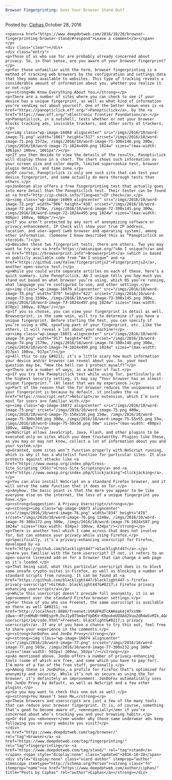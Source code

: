 ```yaml
---
Browser Fingerprinting: Does Your Browser Stand Out?
---
```

<article class="post-listing post-16067 post type-post status-publish format-standard has-post-thumbnail hentry  tag-browser tag-fingerprinting tag-stand">
    <div class="post-inner">
        <span>Posted by: <a href="https://www.deepdotweb.com/author/ciphas/" title="">Ciphas </a></span>
    <span>October 28, 2016</span>
    
    <span><a href="https://www.deepdotweb.com/2016/10/28/browser-fingerprinting-browser-stand/#respond">Leave a comment</a></span>
    </p>
    <div class="clear"></div>
    <div class="entry">
    <p>Those of us who use Tor are probably already concerned about privacy. So, in that sense, are you aware of your browser fingerprint?</p>
    <p>For those unfamiliar with the term, browser fingerprinting is a method of tracking web browsers by the configuration and settings data that they make available to websites. This type of tracking reveals a considerable amount of information about you, whether you realize it or not.</p>
    <p><strong>We Know Everything About You…</strong></p>
    <p>There are a number of sites where you can check to see if your device has a unique fingerprint, as well as what kind of information you’re sending out about yourself. One of the better known ones is <a href="https://panopticlick.eff.org/">Panopticlick</a>, by the <a href="https://www.eff.org/">Electronic Frontier Foundation</a>.</p>
    <p>Panopticlick, in a nutshell, tests whether or not your browser blocks tracking ads, invisible trackers, and other sorts of trackers.</p>
    <p><img class="wp-image-16068 aligncenter" src="/imgs/2016/10/word-image-71.png" width="1061" height="517" srcset="/imgs/2016/10/word-image-71.png 1572w, /imgs/2016/10/word-image-71-300x146.png 300w, /imgs/2016/10/word-image-71-1024x499.png 1024w" sizes="(max-width: 1061px) 100vw, 1061px"/></p>
    <p>If you then decide to view the details of the results, Panopticlick will display those in a chart. The chart shows such information as your screen size and color depth, limited supercookie test, browser plugin details, and time zone.</p>
    <p>Of course, Panopticlick is only one such site that can test your device fingerprint, and some actually do more thorough tests than others.</p>
    <p>JonDonym also offers a free fingerprinting test that actually goes into more detail than the Panopticlick test. Their tester can be found at <a href="http://ip-check.info/?lang=en">IP check</a>.</p>
    <p><img class="wp-image-16069 aligncenter" src="/imgs/2016/10/word-image-72.png" width="906" height="438" srcset="/imgs/2016/10/word-image-72.png 1578w, /imgs/2016/10/word-image-72-300x145.png 300w, /imgs/2016/10/word-image-72-1024x495.png 1024w" sizes="(max-width: 906px) 100vw, 906px"/></p>
    <p>If you aren’t protected by any sort of anonymizing software or privacy enhancement, IP Check will show your true IP address, location, and user-agent (web browser and operating system), among other information. (Someone I know described this as “Panopticlick on steroids.”)</p>
    <p>Besides these two fingerprint tests, there are others. Two you may want to try are <a href="https://amiunique.org/">Am I unique?</a> and <a href="https://browserprint.info">Browserprint</a> (which is based on publicly available code from “Am I unique” and <a href="https://github.com/Valve/fingerprintjs2">Fingerprintjs2</a>, another open-source test.)</p>
    <p>While you could write separate articles on each of these, here’s a quick summary. Like Panopticlick, Am I unique tells you how much you stand out based on what browser you’re using, which OS you’re running, what language you’re configured to use, and other settings.</p>
    <p><img class="wp-image-16070 aligncenter" src="/imgs/2016/10/word-image-73.png" width="870" height="422" srcset="/imgs/2016/10/word-image-73.png 1590w, /imgs/2016/10/word-image-73-300x145.png 300w, /imgs/2016/10/word-image-73-1024x497.png 1024w" sizes="(max-width: 870px) 100vw, 870px"/></p>
    <p>If you so choose, you can view your fingerprint in detail as well. Browserprint, in the same vein, will try to determine if you have a unique fingerprint. Before starting the test, you can specify if you’re using a VPN, spoofing part of your fingerprint, etc. Like the others, it will reveal a lot about your machine!</p>
    <p><img class="wp-image-16071 aligncenter" src="/imgs/2016/10/word-image-74.png" width="917" height="447" srcset="/imgs/2016/10/word-image-74.png 1579w, /imgs/2016/10/word-image-74-300x146.png 300w, /imgs/2016/10/word-image-74-1024x499.png 1024w" sizes="(max-width: 917px) 100vw, 917px"/></p>
    <p>All this to say &#8211; it’s a little scary how much information your device and/or browser can reveal about you. So, your next question may be, “How the hell can I protect myself?”</p>
    <p>There are a number of ways, as a matter of fact.</p>
    <p>If you try the Panopticlick test while using Tor, particularly at the highest security setting, it may say “Your browser has an almost-unique fingerprint.” (At least that was my experience.)</p>
    <p>Part of the reason that the Tor browser reduces the uniqueness of your fingerprint is because by default, it includes the <a href="https://noscript.net/">NoScript</a> extension, which I’m sure most Tor users are familiar with.</p>
    <p><img class="wp-image-16072 aligncenter" src="/imgs/2016/10/word-image-75.png" srcset="/imgs/2016/10/word-image-75.png 480w, /imgs/2016/10/word-image-75-150x150.png 150w, /imgs/2016/10/word-image-75-300x300.png 300w, /imgs/2016/10/word-image-75-55x55.png 55w, /imgs/2016/10/word-image-75-50x50.png 50w" sizes="(max-width: 480px) 100vw, 480px"/></p>
    <p>NoScript allows JavaScript, Java, Flash, and other plugins to be executed only on sites which you deem trustworthy. Plugins like these, as you may or may not know, collect a lot of information about you and your system.</p>
    <p>Granted, some sites won’t function properly with NoScript running, which is why it has a whitelist function for particular sites. It also protects against attacks like <a href="https://www.owasp.org/index.php/Cross-Site_Scripting_(XSS)">Cross-Site Scripting</a> and <a href="https://www.owasp.org/index.php/Clickjacking">Clickjacking</a>.</p>
    <p>You can also install NoScript on a standard Firefox browser, and it will serve the same function that it does on Tor.</p>
    <p>Anyhow, the basic point is that the more you appear to be like everyone else on the internet, the less of a unique fingerprint you have.</p>
    <p><strong>Suggestion: A Privacy Userscript</strong></p>
    <p><strong><img class="wp-image-16073 aligncenter" src="/imgs/2016/10/word-image-76.png" width="834" height="478" srcset="/imgs/2016/10/word-image-76.png 1248w, /imgs/2016/10/word-image-76-300x172.png 300w, /imgs/2016/10/word-image-76-1024x587.png 1024w" sizes="(max-width: 834px) 100vw, 834px"/></strong></p>
    <p>There is another tool which I came across that does not involve Tor, but can enhance your privacy while using Firefox.</p>
    <p>Specifically, it’s a privacy-enhancing userscript for Firefox, developed by <a href="https://github.com/blacklight447">blacklight447</a>.</p>
    <p>Are you familiar with the term userscript? If not, it refers to an open-source licensed add-on for a browser that can change a web page as it’s loaded.</p>
    <p>That being said, what this particular userscript does is to block some unsafe crypto-suites in Firefox, as well as blocking a number of standard scripts from running. It can be found at <a href="https://github.com/blacklight447/blacklight447-s-firefox-privacy-userscript">GitHub: blacklight447&#8217;s Firefox privacy enhancing userscript</a></p>
    <p>While this userscript doesn’t provide full anonymity, it is an improvement over the standard Firefox browser settings.</p>
    <p>For those of you who use Freenet, the same userscript is available on there as well &#8211; <a href="http://localhost:8888/freenet:USK@FKdTcKAKeak4jH7xs9N-jQwa~~0fjn6MuB~YHREsprM,DvJ1y8T5m4efVpDKV~K0pukeUOXAd2VuuZdR4wSvMIk,AQACAAE/blacklight%27s-userscript/14/code.html">Freenet: blacklight&#8217;s privacy userscript</a>. If any of you have a chance to try this out, feel free to share your experience in the comments.</p>
    <p><strong>JonDoFox and JonDo Proxy</strong></p>
    <p><strong><img class="wp-image-16074 aligncenter" src="/imgs/2016/10/word-image-77.png" srcset="/imgs/2016/10/word-image-77.png 503w, /imgs/2016/10/word-image-77-300x232.png 300w" sizes="(max-width: 503px) 100vw, 503px"/></strong></p>
    <p>As mentioned above, JonDo offers a number of privacy-enhancing tools (some of which are free, and some which you have to pay for). I’m more of a fan of the free stuff, personally.</p>
    <p>Among these is JonDoFox, a profile for Firefox that’s optimized for anonymity and security. While it’s not as secure as using the Tor browser, it’s definitely an improvement. JonDoFox automatically uses the JonDo Proxy by default, as well as NoScript and a few other plugins.</p>
    <p>So you may want to check this one out as well.</p>
    <p><strong>You Haven’t Seen Me…</strong></p>
    <p>These browsers and userscripts are just a few of the many tools that can reduce your browser fingerprint. It is, of course, something that’s good to become aware of, <em>especially</em> if you’re concerned about who’s tracking you and your browsing habits.</p>
    <p>Or did you <em>never</em> wonder why those same underwear ads keep following you on every website you visit?</p>
    </div>
    <a href="https://www.deepdotweb.com/tag/browser/" rel="tag">browser</a> <a href="https://www.deepdotweb.com/tag/fingerprinting/" rel="tag">fingerprinting</a> <a href="https://www.deepdotweb.com/tag/stand/" rel="tag">stand</a></span> <span style="display:none" class="updated">2016-10-28</span>
    <div style="display:none" class="vcard author" itemprop="author" itemscope itemtype="http://schema.org/Person"><strong class="fn" itemprop="name"><a href="https://www.deepdotweb.com/author/ciphas/" title="Posts by Ciphas" rel="author">Ciphas</a></strong></div>
    
